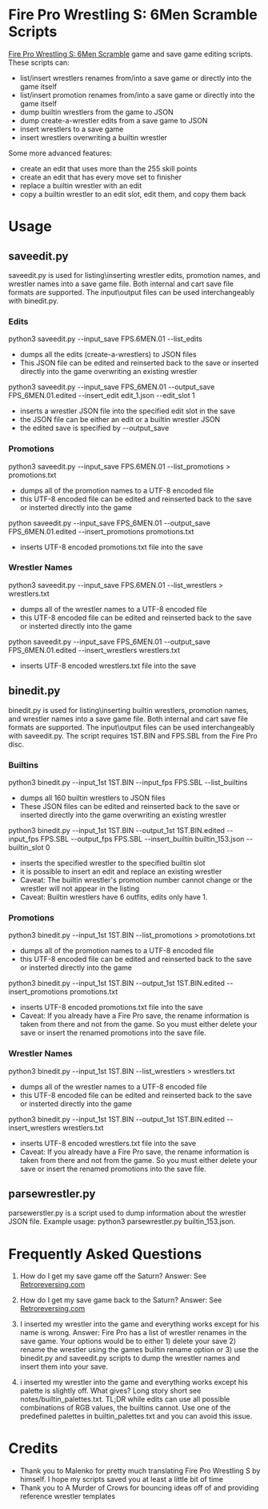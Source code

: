# Fire Pro Wrestling S: 6Men Scramble Scripts
[Fire Pro Wrestling S: 6Men Scramble](https://segaretro.org/Fire_Pro_Wrestling_S:_6Men_Scramble) game and save game editing scripts. These scripts can:
- list/insert wrestlers renames from/into a save game or directly into the game itself
- list/insert promotion renames from/into a save game or directly into the game itself
- dump builtin wrestlers from the game to JSON
- dump create-a-wrestler edits from a save game to JSON
- insert wrestlers to a save game
- insert wrestlers overwriting a builtin wrestler

Some more advanced features:
- create an edit that uses more than the 255 skill points
- create an edit that has every move set to finisher
- replace a builtin wrestler with an edit
- copy a builtin wrestler to an edit slot, edit them, and copy them back

# Usage
## saveedit.py
saveedit.py is used for listing\inserting wrestler edits, promotion names, and wrestler names into a save game file. Both internal and cart save file formats are supported. The input\output files can be used interchangeably with binedit.py.

### Edits
python3 saveedit.py --input_save FPS.6MEN.01 --list_edits
- dumps all the edits (create-a-wrestlers) to JSON files
- This JSON file can be edited and reinserted back to the save or inserted directly into the game overwriting an existing wrestler

python3 saveedit.py --input_save FPS_6MEN.01 --output_save FPS_6MEN.01.edited --insert_edit edit_1.json --edit_slot 1
- inserts a wrestler JSON file into the specified edit slot in the save
- the JSON file can be either an edit or a builtin wrestler JSON
- the edited save is specified by --output_save

### Promotions
python3 saveedit.py --input_save FPS.6MEN.01 --list_promotions > promotions.txt
- dumps all of the promotion names to a UTF-8 encoded file
- this UTF-8 encoded file can be edited and reinserted back to the save or insterted directly into the game

python saveedit.py --input_save FPS_6MEN.01 --output_save FPS_6MEN.01.edited --insert_promotions promotions.txt
- inserts UTF-8 encoded promotions.txt file into the save

### Wrestler Names
python3 saveedit.py --input_save FPS.6MEN.01 --list_wrestlers > wrestlers.txt
- dumps all of the wrestler names to a UTF-8 encoded file
- this UTF-8 encoded file can be edited and reinserted back to the save or insterted directly into the game

python saveedit.py --input_save FPS_6MEN.01 --output_save FPS_6MEN.01.edited --insert_wrestlers wrestlers.txt
- inserts UTF-8 encoded wrestlers.txt file into the save

## binedit.py
binedit.py is used for listing\inserting builtin wrestlers, promotion names, and wrestler names into a save game file. Both internal and cart save file formats are supported. The input\output files can be used interchangeably with saveedit.py. The script requires 1ST.BIN and FPS.SBL from the Fire Pro disc.

### Builtins
python3 binedit.py --input_1st 1ST.BIN --input_fps FPS.SBL --list_builtins
- dumps all 160 builtin wrestlers to JSON files
- These JSON files can be edited and reinserted back to the save or inserted directly into the game overwriting an existing wrestler

python3 binedit.py --input_1st 1ST.BIN --output_1st 1ST.BIN.edited --input_fps FPS.SBL --output_fps FPS.SBL --insert_builtin builtin_153.json --builtin_slot 0
- inserts the specified wrestler to the specified builtin slot
- it is possible to insert an edit and replace an existing wrestler
- Caveat: The builtin wrestler's promotion number cannot change or the wrestler will not appear in the listing
- Caveat: Builtin wrestlers have 6 outfits, edits only have 1.

### Promotions
python3 binedit.py --input_1st 1ST.BIN --list_promotions > promototions.txt
- dumps all of the promotion names to a UTF-8 encoded file
- this UTF-8 encoded file can be edited and reinserted back to the save or insterted directly into the game

python3 binedit.py --input_1st 1ST.BIN --output_1st 1ST.BIN.edited --insert_promotions promotions.txt
- inserts UTF-8 encoded promotions.txt file into the save
- Caveat: If you already have a Fire Pro save, the rename information is taken from there and not from the game. So you must either delete your save or insert the renamed promotions into the save file.

### Wrestler Names
python3 binedit.py --input_1st 1ST.BIN --list_wrestlers > wrestlers.txt
- dumps all of the wrestler names to a UTF-8 encoded file
- this UTF-8 encoded file can be edited and reinserted back to the save or insterted directly into the game

python3 binedit.py --input_1st 1ST.BIN --output_1st 1ST.BIN.edited --insert_wrestlers wrestlers.txt
- inserts UTF-8 encoded wrestlers.txt file into the save
- Caveat: If you already have a Fire Pro save, the rename information is taken from there and not from the game. So you must either delete your save or insert the renamed promotions into the save file.

## parsewrestler.py
parsewerstler.py is a script used to dump information about the wrestler JSON file. Example usage: python3 parsewrestler.py builtin_153.json.

# Frequently Asked Questions
1) How do I get my save game off the Saturn?
Answer: See [Retroreversing.com](https://www.retroreversing.com/sega-saturn-save-data/)

2) How do I get my save game back to the Saturn?
Answer: See [Retroreversing.com](https://www.retroreversing.com/sega-saturn-save-data/)

3) I inserted my wrestler into the game and everything works except for his name is wrong.
Answer: Fire Pro has a list of wrestler renames in the save game. Your options would be to either 1) delete your save 2) rename the wrestler using the games builtin rename option or 3) use the binedit.py and saveedit.py scripts to dump the wrestler names and insert them into your save.

4) i inserted my wrestler into the game and everything works except his palette is slightly off. What gives?
Long story short see notes/builtin_palettes.txt. TL;DR while edits can use all possible combinations of RGB values, the builtins cannot. Use one of the predefined palettes in builtin_palettes.txt and you can avoid this issue.

# Credits
- Thank you to Malenko for pretty much translating Fire Pro Wrestling S by himself. I hope my scripts saved you at least a little bit of time
- Thank you to A Murder of Crows for bouncing ideas off of and providing reference wrestler templates

